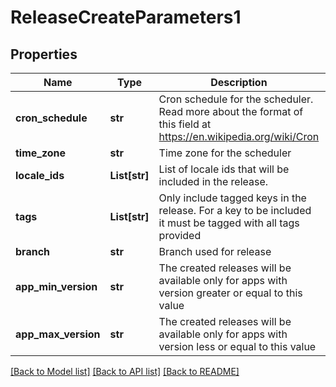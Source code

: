 # ReleaseCreateParameters1

## Properties
Name | Type | Description | Notes
------------ | ------------- | ------------- | -------------
**cron_schedule** | **str** | Cron schedule for the scheduler. Read more about the format of this field at https://en.wikipedia.org/wiki/Cron | [optional] 
**time_zone** | **str** | Time zone for the scheduler | [optional] 
**locale_ids** | **List[str]** | List of locale ids that will be included in the release. | [optional] 
**tags** | **List[str]** | Only include tagged keys in the release. For a key to be included it must be tagged with all tags provided | [optional] 
**branch** | **str** | Branch used for release | [optional] 
**app_min_version** | **str** | The created releases will be available only for apps with version greater or equal to this value | [optional] 
**app_max_version** | **str** | The created releases will be available only for apps with version less or equal to this value | [optional] 

[[Back to Model list]](../README.md#documentation-for-models) [[Back to API list]](../README.md#documentation-for-api-endpoints) [[Back to README]](../README.md)


